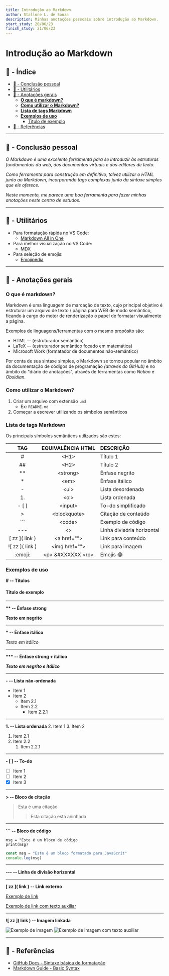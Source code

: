 ```yaml
---
title: Introdução ao Markdown
author: Stallone L. de Souza
description: Minhas anotações pessoais sobre introdução ao Markdown.
start_study: 20/06/23
finish_study: 21/06/23
---
```


# Introdução ao Markdown <!-- omit from toc -->

## 🔖 - Índice <!-- omit from toc -->
- [👀 - Conclusão pessoal](#---conclusão-pessoal)
- [🔨 - Utilitários](#---utilitários)
- [📝 - Anotações gerais](#---anotações-gerais)
  - [**O que é markdown?**](#o-que-é-markdown)
  - [**Como utilizar o Markdown?**](#como-utilizar-o-markdown)
  - [**Lista de tags Markdown**](#lista-de-tags-markdown)
  - [**Exemplos de uso**](#exemplos-de-uso)
    - [Título de exemplo](#título-de-exemplo)
- [🔗 - Referências](#---referências)

---

## 👀 - Conclusão pessoal
*O Markdown é uma excelente ferramenta para se introduzir às estruturas fundamentais da web, dos documentos virtuais e dos editores de texto.*

*Como ferramenta para construção em definitivo, talvez utilizar o HTML junto ao Markdown, incorporando tags complexas junto da sintaxe simples que ele oferece.*

*Neste momento, me parece uma boa ferramenta para fazer minhas anotações neste centro de estudos.*

---

## 🔨 - Utilitários
- Para formatação rápida no VS Code:
  - [Markdown All in One](https://marketplace.visualstudio.com/items?itemName=yzhang.markdown-all-in-one)
- Para melhor visualização no VS Code:
  - [MDX](https://marketplace.visualstudio.com/items?itemName=unifiedjs.vscode-mdx)
- Para seleção de emojis:
  - [Emojipédia](https://emojipedia.org/pt/smileys)

---

## 📝 - Anotações gerais
### **O que é markdown?**
Markdown é uma linguagem de marcação de texto, cujo principal objetivo é estruturar um arquivo de texto / página para WEB de modo semântico, ficando à cargo do motor de renderização o papel de formatar visualmente a página.

Exemplos de linguagens/ferramentas com o mesmo propósito são:
- HTML -- (estruturador semântico)
- LaTeX -- (estruturador semântico focado em matemática)
- Microsoft Work (formatador de documentos não-semântico)

Por conta de sua sintaxe simples, o Markdown se tornou popular no âmbito da documentação de códigos de programação *(através do GitHub)* e no âmbito do "diário de anotações", através de ferramentas como *Notion* e *Obsidian*.

### **Como utilizar o Markdown?**
1. Criar um arquivo com extensão `.md`
   - Ex: `README.md`
2. Começar a escrever utilizando os símbolos semânticos

### **Lista de tags Markdown**
Os principais símbolos semânticos utilizados são estes:


|        TAG        |  EQUIVALÊNCIA HTML  | DESCRIÇÃO                  |
| :---------------: | :-----------------: | :------------------------- |
|         #         |        \<H1>        | Título 1                   |
|        ##         |        \<H2>        | Título 2                   |
|        \**        |      \<strong>      | Ênfase negrito             |
|        \*         |        \<em>        | Ênfase itálico             |
|         -         |        \<ul>        | Lista desordenada          |
|        1.         |        \<ol>        | Lista ordenada             |
|       \- [ ]      |      \<input>       | To-do simplificado         |
|         >         |    \<blockquote>    | Citação de conteúdo        |
|        ```        |       \<code>       | Exemplo de código          |
|        ---        |         \<>         | Linha divisória horizontal |
|  \[ zz ]( link )  |    \<a href="">     | Link para conteúdo         |
| \!\[ zz ]( link ) |   \<img href="">    | Link para imagem           |
|     \:emoji\:     | \<p> &#XXXXXX \<\p> | Emojis 😂                  |


### **Exemplos de uso**
**# -- Títulos**

#### Título de exemplo
---
**\*\* -- Ênfase strong**

**Texto em negrito**

---

**\* -- Ênfase itálico**

*Texto em itálico*

---

**\*\*\* -- Ênfase strong + itálico**

***Texto em negrito e itálico***

---

**- -- Lista não-ordenada**

- Item 1
- Item 2
  - Item 2.1
  - Item 2.2
    - Item 2.2.1

---

**1. -- Lista ordenada**
2. Item 1
3. Item 2
   1. Item 2.1
   2. Item 2.2
      1. Item 2.2.1

---

**- [ ] -- To-do**

- [ ] Item 1
- [ ] Item 2
- [x] Item 3

---

**> -- Bloco de citação**

> Esta é uma citação
>> Esta citação está aninhada

---

**``` -- Bloco de código**

```
msg = "Este é um bloco de código
print(msg)
```

```javascript
const msg = "Este é um bloco formatado para JavaScrit"
console.log(msg)
```
---

**--- -- Linha de divisão horizontal**

---

**\[ zz ]( link ) -- Link externo**

[Exemplo de link](https://www.w3schools.com/html/html_emojis.asp)

[Exemplo de link com texto auxiliar](https://emojipedia.org/face-with-tears-of-joy "Rindo para não chorar")

---

**\!\[ zz ]( link ) -- Imagem linkada**

![Exemplo de imagem](../assets/ast_markdown_basico_emoji_arrogante.png)
![Exemplo de imagem com texto auxiliar](../assets/ast_markdown_basico_emoji_tranquilo.png "Bixo tranquilo")

---

## 🔗 - Referências

- [GitHub Docs - Sintaxe básica de formatação](https://docs.github.com/pt/get-started/writing-on-github/getting-started-with-writing-and-formatting-on-github/basic-writing-and-formatting-syntax)
- [Markdown Guide - Basic Syntax](https://www.markdownguide.org/basic-syntax/)